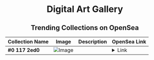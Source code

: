 <div align="center">

# Digital Art Gallery

## Trending Collections on OpenSea

| Collection Name                       | Image                                                                                     | Description                       | OpenSea Link                                                                                          |
|---------------------------------------|-------------------------------------------------------------------------------------------|-----------------------------------|--------------------------------------------------------------------------------------------------------|
| **#0 117 2ed0** | ![Image](https://i2.seadn.io/base/0xe0e7932e6badbb888e9ab0beb33ebe0be1a9de78/53834f05a4c1a44a3127b0358dc117/f053834f05a4c1a44a3127b0358dc117.jpeg?w=200&auto=format) |  | <details><summary>Link</summary>[#0 117 2ed0](https://opensea.io/collection/0-117-2ed0)</details> |

</div>